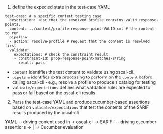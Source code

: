1. define the expected state in the test-case YAML

```
test-case: # a specific content testing case
  description: Test that the resolved profile contains valid response-points.
  content: ../content/profile-response-point-VALID.xml # the content to run
  pipeline:
  - action: resolve-profile # request that the content is resolved first
  validate:
    expectations: # check the constraint result
    - constraint-id: prop-response-point-matches-string
      result: pass
```

- `content` identifies the test content to validate using oscal-cli.
- `pipeline` identifies extra processing to perform on the `content` before calling oscal-cli - e.g., resolve a profile to produce a catalog for testing
- `validate/expectations` defines what validation rules are expected to pass or fail based on the oscal-cli results

2. Parse the test-case YAML and produce cucumber-based assertions based on `validate/expectations` that test the contents of the SARIF results produced by the oscal-cli

YAML -- driving content used in -> oscal-cli -> SARIF
  l  -- driving cucumber assertions              -> | -> Cucumber evaluation


